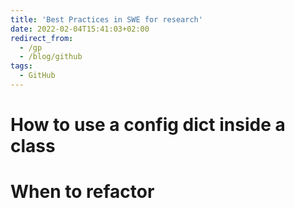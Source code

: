 ```yaml
---
title: 'Best Practices in SWE for research'
date: 2022-02-04T15:41:03+02:00
redirect_from:
  - /gp
  - /blog/github
tags:
  - GitHub
---
```


# How to use a config dict inside a class
# When to refactor